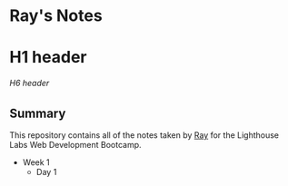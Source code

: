 # Ray's Notes

# H1 header
###### H6 header

## Summary

This repository contains all of the notes taken by [Ray](https://github.com/RayuY) for the Lighthouse Labs Web Development Bootcamp.


* Week 1
  * Day 1